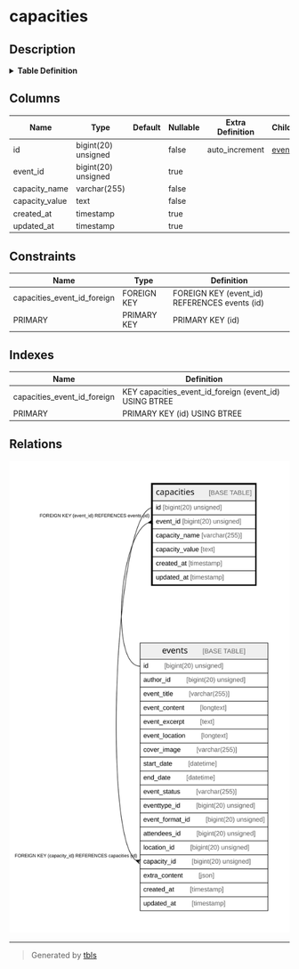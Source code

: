 # capacities

## Description

<details>
<summary><strong>Table Definition</strong></summary>

```sql
CREATE TABLE `capacities` (
  `id` bigint(20) unsigned NOT NULL AUTO_INCREMENT,
  `event_id` bigint(20) unsigned DEFAULT NULL,
  `capacity_name` varchar(255) COLLATE utf8mb4_unicode_ci NOT NULL,
  `capacity_value` text COLLATE utf8mb4_unicode_ci NOT NULL,
  `created_at` timestamp NULL DEFAULT NULL,
  `updated_at` timestamp NULL DEFAULT NULL,
  PRIMARY KEY (`id`),
  KEY `capacities_event_id_foreign` (`event_id`),
  CONSTRAINT `capacities_event_id_foreign` FOREIGN KEY (`event_id`) REFERENCES `events` (`id`) ON DELETE CASCADE
) ENGINE=InnoDB DEFAULT CHARSET=utf8mb4 COLLATE=utf8mb4_unicode_ci
```

</details>

## Columns

| Name | Type | Default | Nullable | Extra Definition | Children | Parents | Comment |
| ---- | ---- | ------- | -------- | ---------------- | -------- | ------- | ------- |
| id | bigint(20) unsigned |  | false | auto_increment | [events](events.md) |  |  |
| event_id | bigint(20) unsigned |  | true |  |  | [events](events.md) |  |
| capacity_name | varchar(255) |  | false |  |  |  |  |
| capacity_value | text |  | false |  |  |  |  |
| created_at | timestamp |  | true |  |  |  |  |
| updated_at | timestamp |  | true |  |  |  |  |

## Constraints

| Name | Type | Definition |
| ---- | ---- | ---------- |
| capacities_event_id_foreign | FOREIGN KEY | FOREIGN KEY (event_id) REFERENCES events (id) |
| PRIMARY | PRIMARY KEY | PRIMARY KEY (id) |

## Indexes

| Name | Definition |
| ---- | ---------- |
| capacities_event_id_foreign | KEY capacities_event_id_foreign (event_id) USING BTREE |
| PRIMARY | PRIMARY KEY (id) USING BTREE |

## Relations

![er](capacities.svg)

---

> Generated by [tbls](https://github.com/k1LoW/tbls)
